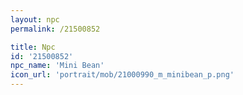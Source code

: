 ```yaml
---
layout: npc
permalink: /21500852

title: Npc
id: '21500852'
npc_name: 'Mini Bean'
icon_url: 'portrait/mob/21000990_m_minibean_p.png'
---
```


